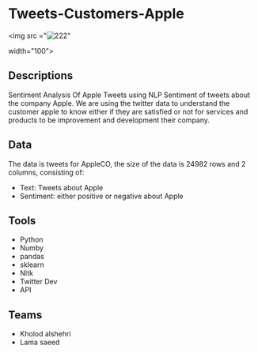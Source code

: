 # Tweets-Customers-Apple


<img src ="![222](https://user-images.githubusercontent.com/93085248/147158961-20d2c5ee-7144-4c88-b4a8-82c777d31151.jpg)" 
     
     
width="100">

## Descriptions

Sentiment Analysis Of Apple Tweets using NLP Sentiment of tweets about the company Apple. 
We are using the twitter data to understand the customer apple to know either if they are
satisfied or not for services and products to be improvement and development their company. 

 ## Data
 The data is tweets for AppleCO, the size of the data is 24982 rows and 2 columns, consisting of:

- Text: Tweets about Apple 
- Sentiment: either positive or negative about Apple 



## Tools


- Python
- Numby
- pandas
- sklearn
- Nltk
- Twitter Dev
- API


## Teams 

- Kholod alshehri
- Lama saeed
